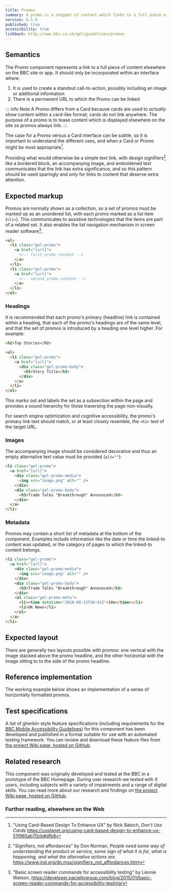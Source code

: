 ```yaml
---
title: Promos
summary: A promo is a snippet of content which links to a full piece of content elsewhere on the BBC site or app.
version: 0.1.0
published: true
accessibility: true
linkback: http://www.bbc.co.uk/gel/guidelines/promos
---
```


## Semantics

The Promo component represents a link to a full piece of content elsewhere on the BBC site or app. It should only be incorporated within an interface where:

1. It is used to create a standout call-to-action, possibly including an image or additional information
2. There is a permanent URL to which the Promo can be linked

::: info Note
A Promo differs from a Card because cards are used to _actually show_ content within a card-like format; cards do not link anywhere. The purpose of a promo is to tease content which is displayed elsewhere on the site so promos always link.
:::

The case for a Promo versus a Card interface can be subtle, so it is important to understand the different uses, and when a Card or Promo might be most appropriate[^1].

Providing what would otherwise be a simple text link, with design signifiers[^2] like a bordered block, an accompanying image, and emboldened text communicates that the link has extra significance, and so this pattern should be used sparingly and only for links to content that deserve extra attention.

## Expected markup

Promos are normally shown as a collection, so a set of promos must be marked up as an unordered list, with each promo marked as a list item (`<li>`). This communicates to assistive technologies that the items are part of a related set. It also enables the list navigation mechanism in screen reader software[^3].

```html
<ul>
  <li class="gel-promo">
    <a href="[url]">
      <!-- first promo content -->
    </a>
  </li>
  <li class="gel-promo">
    <a href="[url]">
      <!-- second promo content -->
    </a>
  </li>
</ul>
```

### Headings

It is recommended that each promo's primary (headline) link is contained within a heading, that each of the promo's headings are of the same level, and that the set of promos is introduced by a heading one level higher. For example:

```html
<h2>Top Stories</h2>

<ul>
  <li class="gel-promo">
    <a href="[url]">
      <div class="gel-promo-body">
        <h3>Story Title</h3>
      </div>
    </a>
  </li>
</ul>
```

This marks out and labels the set as a subsection within the page and provides a sound hierarchy for those traversing the page non-visually.

For search engine optimization and cognitive accessibility, the promo's primary link text should match, or at least closely resemble, the `<h1>` text of the target URL.

### Images

The accompanying image should be considered decorative and thus an empty alternative text value must be provided (`alt=""`):

```html
<li class="gel-promo">
  <a href="[url]">
    <div class="gel-promo-media">
      <img src="image.png" alt="" />
    </div>
    <div class="gel-promo-body">
      <h3>Trade Talks "Breakthrough" Announced</h3>
    </div>
  </a>
</li>
```

### Metadata

Promos may contain a short list of metadata at the bottom of the component. Examples include information like the date or time the linked-to content was updated, or the category of pages to which the linked-to content belongs.

```html
<li class="gel-promo">
  <a href="[url]">
    <div class="gel-promo-media">
      <img src="image.png" alt="" />
    </div>
    <div class="gel-promo-body">
      <h3>Trade Talks "Breakthrough" Announced</h3>
    </div>
    <ul class="gel-promo-meta">
      <li><time datetime="2018-08-13T20:01Z">16m</time></li>
      <li>UK News</li>
    </ul>
  </a>
</li>
```

## Expected layout

There are generally two layouts possible with promos: one vertical with the image stacked above the promo headline, and the other horizontal with the image sitting to to the side of the promo headline.

## Reference implementation

The working example below shows an implementation of a series of horizontally formatted promos.

<include src="components/demos/promos.html">

## Test specifications

A list of gherkin-style feature specifications (including requirements for the [BBC Mobile Accessibility Guidelines](https://www.bbc.co.uk/guidelines/futuremedia/accessibility/mobile)) for this component has been developed and published in a format suitable for use with an automated testing framework. You can review and download these feature files from [the project Wiki page, hosted on GitHub](#linktocome).

## Related research

This component was originally developed and tested at the BBC in a prototype of the BBC Homepage. During user research we tested with X users, including subjects with a variety of impairments and a range of digital skills. You can read more about our research and findings on [the project Wiki page, hosted on GitHub](#linktocome).

### Further reading, elsewhere on the Web

[^1]: "Using Card-Based Design To Enhance UX" by Nick Babich, _Don't Use Cards_ <https://uxplanet.org/using-card-based-design-to-enhance-ux-51f965ab70cb#dfb8>
[^2]: "Signifiers, not affordances" by Don Norman, _People need some way of understanding the product or service, some sign of what it is for, what is happening, and what the alternative actions are._ <https://www.jnd.org/dn.mss/signifiers_not_affordances.html>
[^3]: "Basic screen reader commands for accessibility testing" by Léonie Watson, <https://developer.paciellogroup.com/blog/2015/01/basic-screen-reader-commands-for-accessibility-testing/>
